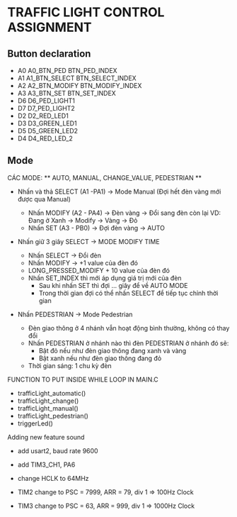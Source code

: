 # TRAFFIC LIGHT CONTROL ASSIGNMENT

## Button declaration
- A0 		A0_BTN_PED		BTN_PED_INDEX
- A1 		A1_BTN_SELECT	BTN_SELECT_INDEX
- A2 		A2_BTN_MODIFY	BTN_MODIFY_INDEX
- A3 		A3_BTN_SET		BTN_SET_INDEX
- D6 		D6_PED_LIGHT1
- D7 		D7_PED_LIGHT2
- D2 		D2_RED_LED1
- D3 		D3_GREEN_LED1
- D5 		D5_GREEN_LED2
- D4 		D4_RED_LED_2

## Mode 

CÁC MODE: ** AUTO, MANUAL, CHANGE_VALUE, PEDESTRIAN ** 

- Nhấn và thả SELECT (A1 -PA1) -> Mode Manual (Đợi hết đèn vàng mới được qua Manual)
	+ Nhấn MODIFY (A2 - PA4) -> Đèn vàng -> Đổi sang đèn còn lại 
		VD: Đang ở Xanh -> Modify -> Vàng -> Đỏ
	+ Nhấn SET (A3 - PB0) -> Đợi đèn vàng -> AUTO
	
- Nhấn giữ 3 giây SELECT -> MODE MODIFY TIME
	+ Nhấn SELECT -> Đổi đèn
	+ Nhấn MODIFY -> +1 value của đèn đó
	+ LONG_PRESSED_MODIFY + 10 value của đèn đó
	+ Nhấn SET_INDEX thì mới áp dụng giá trị mới của đèn
		* Sau khi nhấn SET thì đợi ... giây để về AUTO MODE
		* Trong thời gian đợi có thể nhấn SELECT để tiếp tục chỉnh thời gian

- Nhấn PEDESTRIAN -> Mode Pedestrian 
	+ Đèn giao thông ở 4 nhánh vẫn hoạt động bình thường, không có thay đổi
	+ Nhấn PEDESTRIAN ở nhánh nào thì đèn PEDESTRIAN ở nhánh đó sẽ:
		* Bật đỏ nếu như đèn giao thông đang xanh và vàng
		* Bật xanh nếu như đèn giao thông đang đỏ
	+ Thời gian sáng: 1 chu kỳ đèn

FUNCTION TO PUT INSIDE WHILE LOOP IN MAIN.C
- trafficLight_automatic()
- trafficLight_change()
- trafficLight_manual()
- trafficLight_pedestrian()
- triggerLed()


Adding new feature sound 

- add usart2, baud rate 9600
- add TIM3_CH1, PA6

- change HCLK to 64MHz
- TIM2 change to PSC = 7999, ARR = 79, div 1 => 100Hz Clock
- TIM3 change to PSC = 63, ARR = 999, div 1 => 1000Hz Clock


